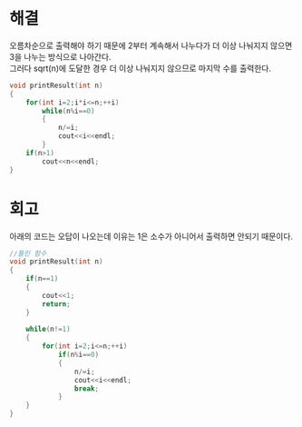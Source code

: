 # 해결 
오름차순으로 출력해야 하기 때문에 2부터 계속해서 나누다가 더 이상 나눠지지 않으면 3을 나누는 방식으로 나아간다.  
그러다 sqrt(n)에 도달한 경우 더 이상 나눠지지 않으므로 마지막 수를 출력한다.  
```c++
void printResult(int n)
{
    for(int i=2;i*i<=n;++i)
        while(n%i==0)
        {
            n/=i;
            cout<<i<<endl;
        }
    if(n>1)
        cout<<n<<endl;
}
```
# 회고 
아래의 코드는 오답이 나오는데 이유는 1은 소수가 아니어서 출력하면 안되기 때문이다.  
```c++
//틀린 함수
void printResult(int n)
{
    if(n==1)
    {
        cout<<1;
        return;
    }
    
    while(n!=1)
    {
        for(int i=2;i<=n;++i)
            if(n%i==0)
            {
                n/=i;
                cout<<i<<endl;
                break;
            }
    }
}
```
